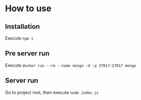 # How to use
## Installation
Execute `npm i`

## Pre server run
Execute `docker run --rm --name mongo -d -p 27017:27017 mongo`

## Server run
Go to project root, then execute `node index.js`